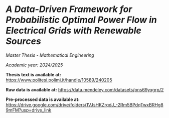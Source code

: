 # ***A Data-Driven Framework for Probabilistic Optimal Power Flow in Electrical Grids with Renewable Sources***

*Master Thesis - Mathematical Engineering*

*Academic year: 2024/2025*

**Thesis text is available at:**
https://www.politesi.polimi.it/handle/10589/240205


**Raw data is available at:**
https://data.mendeley.com/datasets/pns69yxgrp/2

**Pre-processed data is available at:**
https://drive.google.com/drive/folders/1VJsHKZrqdJ_-2Rm5BPdqTwxBRHg89mFM?usp=drive_link
